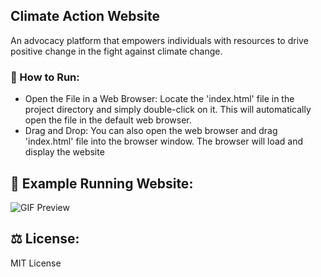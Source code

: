 ## Climate Action Website

An advocacy platform that empowers individuals with resources to drive positive change in the fight against climate change. 

### 🚀 How to Run:
- Open the File in a Web Browser: Locate the 'index.html' file in the project directory
  and simply double-click on it. This will automatically open the file in the default web browser.
- Drag and Drop: You can also open the web browser and drag 'index.html' file into the browser window.
  The browser will load and display the website

## 👀 Example Running Website:

![GIF Preview](https://media.giphy.com/media/vcfPMDyx106lNMTlia/giphy.gif)

## ⚖️ License:
MIT License
